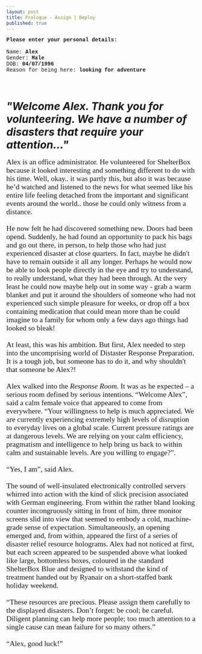```yaml
---
layout: post
title: Prologue - Assign | Deploy
published: true
---
```


<div style="font-family: Courier New;">

<b>Please enter your personal details:</b><br><br>
Name: <b>Alex</b><br>
Gender: <b>Male</b><br>
DOB: <b>04/07/1996</b><br>
Reason for being here: <b>looking for adventure</b>

</div>
<br>

# **_"Welcome Alex. Thank you for volunteering. We have a number of disasters that require your attention..."_**

<div style="font-family: Times New Roman; font-size: 1.4em;">
Alex is an office administrator. He volunteered for ShelterBox because it looked interesting and something different to do with his time. Well, okay.. it was partly this, but also it was because he’d watched and listened to the news for what seemed like his entire life feeling detached from the important and significant events around the world.. those he could only witness from a distance. <br><br>
He now felt he had discovered something new. Doors had been opend. Suddenly, he had found an opportunity to pack his bags and go out there, in person, to help those who had just experienced disaster at close quarters. In fact, maybe he didn't have to remain outside it all any longer. Perhaps he would now be able to look people directly in the eye and try to understand, to really understand, what they had been through. At the very least he could now maybe help out in some way - grab a warm blanket and put it around the shoulders of someone who had not experienced such simple pleasure for weeks, or drop off a box containing medication that could mean more than he could imagine to a family for whom only a few days ago things had looked so bleak!<br><br>
At least, this was his ambition. But first, Alex needed to step into the uncomprising world of Distaster Response Preparation. It is a tough job, but someone has to do it, and why shouldn't that someone be Alex?!<br><br>
Alex walked into the <span style="font-style: italic;">Response Room</span>. It was as he expected – a serious room defined by serious intentions. “Welcome Alex”, said a calm female voice that appeared to come from everywhere. “Your willingness to help is much appreciated. We are currently experiencing extremely high levels of disruption to everyday lives on a global scale. Current pressure ratings are at dangerous levels. We are relying on your calm efficiency, pragmatism and intelligence to help bring us back to within calm and sustainable levels. Are you willing to engage?”.<br><br>
“Yes, I am”, said Alex.<br><br>
The sound of well-insulated electronically controlled servers whirred into action with the kind of slick precision associated with German engineering. From within the rather bland looking counter incongruously sitting in front of him, three monitor screens slid into view that seemed to embody a cold, machine-grade sense of expectation. Simultaneously, an opening emerged and, from within, appeared the first of a series of disaster relief resource holograms. Alex had not noticed at first, but each screen appeared to be suspended above what looked like large, bottomless boxes, coloured in the standard ShelterBox Blue and designed to withstand the kind of treatment handed out by Ryanair on a short-staffed bank holiday weekend.<br><br>
“These resources are precious. Please assign them carefully to the displayed disasters. Don’t forget: be cool; be careful. Diligent planning can help more people; too much attention to a single cause can mean failure for so many others.”<br><br>
“Alex, good luck!”

</div>